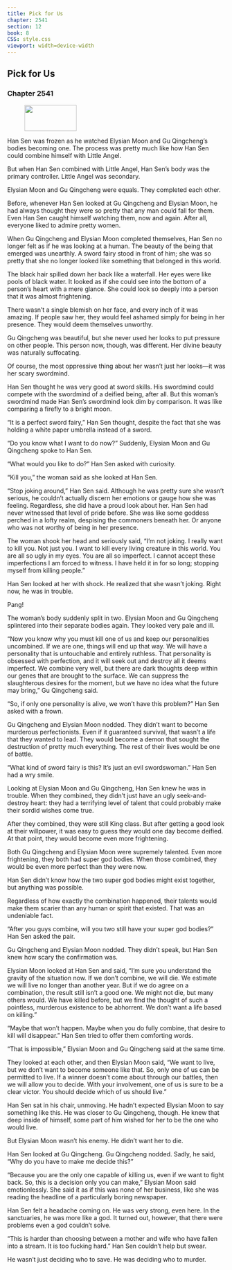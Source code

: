 ```yaml
---
title: Pick for Us
chapter: 2541
section: 12
book: 8
CSS: style.css
viewport: width=device-width
---
```


## Pick for Us

### Chapter 2541

<figure>
	<img src="../Images/gem.gif" alt="" id="gem" width="120" height="60" />
</figure>

Han Sen was frozen as he watched Elysian Moon and Gu Qingcheng’s bodies becoming one. The process was pretty much like how Han Sen could combine himself with Little Angel.

But when Han Sen combined with Little Angel, Han Sen’s body was the primary controller. Little Angel was secondary.

Elysian Moon and Gu Qingcheng were equals. They completed each other.

Before, whenever Han Sen looked at Gu Qingcheng and Elysian Moon, he had always thought they were so pretty that any man could fall for them. Even Han Sen caught himself watching them, now and again. After all, everyone liked to admire pretty women.

When Gu Qingcheng and Elysian Moon completed themselves, Han Sen no longer felt as if he was looking at a human. The beauty of the being that emerged was unearthly. A sword fairy stood in front of him; she was so pretty that she no longer looked like something that belonged in this world.

The black hair spilled down her back like a waterfall. Her eyes were like pools of black water. It looked as if she could see into the bottom of a person’s heart with a mere glance. She could look so deeply into a person that it was almost frightening.

There wasn’t a single blemish on her face, and every inch of it was amazing. If people saw her, they would feel ashamed simply for being in her presence. They would deem themselves unworthy.

Gu Qingcheng was beautiful, but she never used her looks to put pressure on other people. This person now, though, was different. Her divine beauty was naturally suffocating.

Of course, the most oppressive thing about her wasn’t just her looks—it was her scary swordmind.

Han Sen thought he was very good at sword skills. His swordmind could compete with the swordmind of a deified being, after all. But this woman’s swordmind made Han Sen’s swordmind look dim by comparison. It was like comparing a firefly to a bright moon.

“It is a perfect sword fairy,” Han Sen thought, despite the fact that she was holding a white paper umbrella instead of a sword.

“Do you know what I want to do now?” Suddenly, Elysian Moon and Gu Qingcheng spoke to Han Sen.

“What would you like to do?” Han Sen asked with curiosity.

“Kill you,” the woman said as she looked at Han Sen.

“Stop joking around,” Han Sen said. Although he was pretty sure she wasn’t serious, he couldn’t actually discern her emotions or gauge how she was feeling. Regardless, she did have a proud look about her. Han Sen had never witnessed that level of pride before. She was like some goddess perched in a lofty realm, despising the commoners beneath her. Or anyone who was not worthy of being in her presence.

The woman shook her head and seriously said, “I’m not joking. I really want to kill you. Not just you. I want to kill every living creature in this world. You are all so ugly in my eyes. You are all so imperfect. I cannot accept these imperfections I am forced to witness. I have held it in for so long; stopping myself from killing people.”

Han Sen looked at her with shock. He realized that she wasn’t joking. Right now, he was in trouble.

Pang!

The woman’s body suddenly split in two. Elysian Moon and Gu Qingcheng splintered into their separate bodies again. They looked very pale and ill.

“Now you know why you must kill one of us and keep our personalities uncombined. If we are one, things will end up that way. We will have a personality that is untouchable and entirely ruthless. That personality is obsessed with perfection, and it will seek out and destroy all it deems imperfect. We combine very well, but there are dark thoughts deep within our genes that are brought to the surface. We can suppress the slaughterous desires for the moment, but we have no idea what the future may bring,” Gu Qingcheng said.

“So, if only one personality is alive, we won’t have this problem?” Han Sen asked with a frown.

Gu Qingcheng and Elysian Moon nodded. They didn’t want to become murderous perfectionists. Even if it guaranteed survival, that wasn’t a life that they wanted to lead. They would become a demon that sought the destruction of pretty much everything. The rest of their lives would be one of battle.

“What kind of sword fairy is this? It’s just an evil swordswoman.” Han Sen had a wry smile.

Looking at Elysian Moon and Gu Qingcheng, Han Sen knew he was in trouble. When they combined, they didn’t just have an ugly seek-and-destroy heart: they had a terrifying level of talent that could probably make their sordid wishes come true.

After they combined, they were still King class. But after getting a good look at their willpower, it was easy to guess they would one day become deified. At that point, they would become even more frightening.

Both Gu Qingcheng and Elysian Moon were supremely talented. Even more frightening, they both had super god bodies. When those combined, they would be even more perfect than they were now.

Han Sen didn’t know how the two super god bodies might exist together, but anything was possible.

Regardless of how exactly the combination happened, their talents would make them scarier than any human or spirit that existed. That was an undeniable fact.

“After you guys combine, will you two still have your super god bodies?” Han Sen asked the pair.

Gu Qingcheng and Elysian Moon nodded. They didn’t speak, but Han Sen knew how scary the confirmation was.

Elysian Moon looked at Han Sen and said, “I’m sure you understand the gravity of the situation now. If we don’t combine, we will die. We estimate we will live no longer than another year. But if we do agree on a combination, the result still isn’t a good one. We might not die, but many others would. We have killed before, but we find the thought of such a pointless, murderous existence to be abhorrent. We don’t want a life based on killing.”

“Maybe that won’t happen. Maybe when you do fully combine, that desire to kill will disappear.” Han Sen tried to offer them comforting words.

“That is impossible,” Elysian Moon and Gu Qingcheng said at the same time.

They looked at each other, and then Elysian Moon said, “We want to live, but we don’t want to become someone like that. So, only one of us can be permitted to live. If a winner doesn’t come about through our battles, then we will allow you to decide. With your involvement, one of us is sure to be a clear victor. You should decide which of us should live.”

Han Sen sat in his chair, unmoving. He hadn’t expected Elysian Moon to say something like this. He was closer to Gu Qingcheng, though. He knew that deep inside of himself, some part of him wished for her to be the one who would live.

But Elysian Moon wasn’t his enemy. He didn’t want her to die.

Han Sen looked at Gu Qingcheng. Gu Qingcheng nodded. Sadly, he said, “Why do you have to make me decide this?”

“Because you are the only one capable of killing us, even if we want to fight back. So, this is a decision only you can make,” Elysian Moon said emotionlessly. She said it as if this was none of her business, like she was reading the headline of a particularly boring newspaper.

Han Sen felt a headache coming on. He was very strong, even here. In the sanctuaries, he was more like a god. It turned out, however, that there were problems even a god couldn’t solve.

“This is harder than choosing between a mother and wife who have fallen into a stream. It is too fucking hard.” Han Sen couldn’t help but swear.

He wasn’t just deciding who to save. He was deciding who to murder.